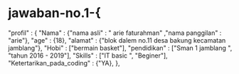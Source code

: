 # jawaban-no.1-{
"profil" : { "Nama" : {"nama asli" : " arie faturahman" ,"nama panggilan" : "arie"}, "age" : {18}, "alamat" : {"blok dalem no.11 desa bakung kecamatan jamblang"}, "Hobi" : ["bermain basket"], "pendidikan" : ["Sman 1 jamblang ", "tahun 2016 - 2019"], "Skills" : ["IT basic ", "Beginer"], "Ketertarikan_pada_coding" : {"YA}, },
